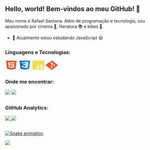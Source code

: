 ## Hello, world! Bem-vindos ao meu GitHub! 👋

Meu nome é Rafael Santana. Além de programação e tecnologia, sou apaixonado por cinema :movie_camera:, literatura :books: e bikes :bicyclist:.

- 🌱 Atualmente estou estudando JavaScript :smiley:

##

### Linguagens e Tecnologias:
<div style="display: inline_block">
  <img align="center" alt="Rafa-HTML" height="30" width="40" title="HTML5" src="https://raw.githubusercontent.com/devicons/devicon/master/icons/html5/html5-original.svg">
  <img align="center" alt="Rafa-CSS" height="30" width="40" title="CSS3" src="https://raw.githubusercontent.com/devicons/devicon/master/icons/css3/css3-original.svg">
  <img align="center" alt="Rafa-Js" height="30" width="40" title="JavaScript" src="https://raw.githubusercontent.com/devicons/devicon/master/icons/javascript/javascript-plain.svg">
  <img align="center" alt="Rafa-git" height="30" width="40" title="Git" src="https://raw.githubusercontent.com/devicons/devicon/master/icons/git/git-plain.svg">
</div>

##

### Onde me encontrar:
<a href="https://www.linkedin.com/in/rafael-santana-53750415a/"><img src="https://img.shields.io/badge/-Rafael_Santana-0077B5?style=for-the-badge&logo=linkedin&logoColor=white" target="_blank"></a>
<a href="mailto:rafael.narl@hotmail.com"><img src="https://img.shields.io/badge/-rafael.narl@hotmail.com-0078D4?style=for-the-badge&logo=microsoft-outlook&logoColor=white"/></a>

##

### GitHub Analytics:
<div align="left">
  <a href="https://github.com/rafa-san">
  <img height="150em" src="https://github-readme-stats.vercel.app/api?username=rafa-san&show_icons=true&theme=tokyonight&include_all_commits=true&count_private=true"/>
  <img height="150em" src="https://github-readme-stats.vercel.app/api/top-langs/?username=rafa-san&layout=compact&langs_count=7&theme=tokyonight"/>
</div>
    
##

![Snake animation](https://github.com/rafa-san/rafa-san/blob/output/github-contribution-grid-snake.svg)

![](https://komarev.com/ghpvc/?username=rafa-san)

